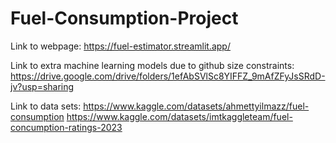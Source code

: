 # Fuel-Consumption-Project
Link to webpage: https://fuel-estimator.streamlit.app/

Link to extra machine learning models due to github size constraints: https://drive.google.com/drive/folders/1efAbSVlSc8YIFFZ_9mAfZFyJsSRdD-jv?usp=sharing

Link to data sets: 
https://www.kaggle.com/datasets/ahmettyilmazz/fuel-consumption
https://www.kaggle.com/datasets/imtkaggleteam/fuel-concumption-ratings-2023

